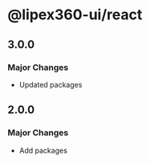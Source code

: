 # @lipex360-ui/react

## 3.0.0

### Major Changes

- Updated packages

## 2.0.0

### Major Changes

- Add packages
